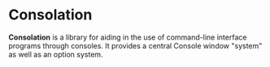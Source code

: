 ﻿# Consolation
**Consolation** is a library for aiding in the use of command-line interface programs through consoles. It provides a central Console window "system" as well as an option system.
